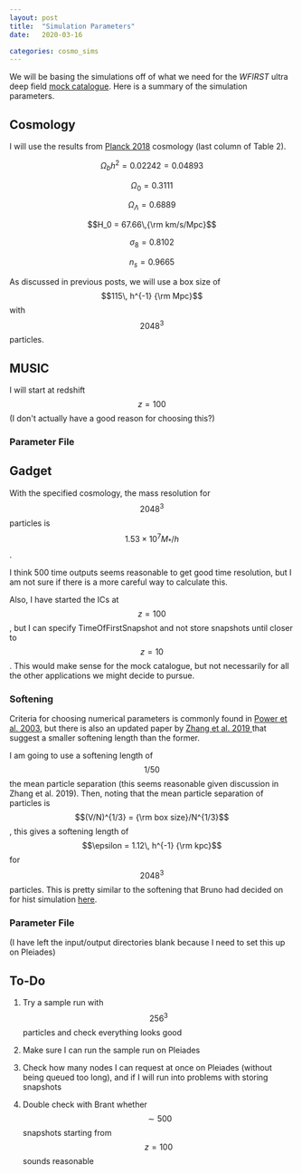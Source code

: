 ```yaml
---
layout: post
title:  "Simulation Parameters"
date:   2020-03-16

categories: cosmo_sims
---
```



We will be basing the simulations off of what we need for the *WFIRST* ultra deep field <a href="https://ndrakos.github.io/blog/mocks/">mock catalogue</a>. Here is a summary of the simulation parameters.


## Cosmology

I will use the results from <a href="https://ui.adsabs.harvard.edu/abs/arXiv:1807.06209"> Planck 2018</a> cosmology (last column of Table 2).

$$\Omega_b h^2 = 0.02242 = 0.04893$$

$$\Omega_0 = 0.3111$$

$$\Omega_\Lambda = 0.6889$$

$$H_0 = 67.66\,{\rm km/s/Mpc}$$

$$\sigma_8= 0.8102$$

$$n_s = 0.9665$$

As discussed in previous posts, we will use a box size of $$115\, h^{-1} {\rm Mpc}$$ with $$2048^3$$ particles.


## MUSIC

I will start at redshift $$z=100$$ (I don't actually have a good reason for choosing this?)

### Parameter File

<object width="300" height="300" type="text/plain" data="{{site.baseurl}}/assets/files/wfirst2048_ics.conf" border="0" >
</object>

## Gadget

With the specified cosmology, the mass resolution for $$2048^3$$ particles is $$1.53 \times 10^7 M_*/h$$.
<!---
[6.26145950e+10 7.82682437e+09 9.78353047e+08 1.22294131e+08 1.52867664e+07
-->

I think 500 time outputs seems reasonable to get good time resolution, but I am not sure if there is a more careful way to calculate this.

Also, I have started the ICs at $$z=100$$, but I can specify TimeOfFirstSnapshot and not store snapshots until closer to $$z=10$$. This would make sense for the mock catalogue, but not necessarily for all the other applications we might decide to pursue.

### Softening

Criteria for choosing numerical parameters is commonly found in <a href="https://ui.adsabs.harvard.edu/abs/2003MNRAS.338...14P/abstract">Power et al. 2003</a>, but there is also an updated paper by <a href="https://ui.adsabs.harvard.edu/abs/2019MNRAS.487.1227Z/abstract">Zhang et al. 2019 </a> that suggest a smaller softening length than the former.

I am going to use a softening length of $$1/50$$ the mean particle separation (this seems reasonable given discussion in Zhang et al. 2019). Then, noting that the mean particle separation of particles is $$(V/N)^{1/3} = {\rm box size}/N^{1/3}$$, this gives a softening length of $$\epsilon = 1.12\, h^{-1} {\rm kpc}$$ for $$2048^3$$ particles. This is pretty similar to the softening that Bruno had decided on for hist simulation <a href="https://bvillasen.github.io/blog/astro/cosmology/wfirst/2017/07/11/sim_parameters.html">here</a>.

### Parameter File

(I have left the input/output directories blank because I need to set this up on Pleiades)

<object width="300" height="300" type="text/plain" data="{{site.baseurl}}/assets/files/wfirst2048.param" border="0" >
</object>

## To-Do


1) Try a sample run with $$256^3$$ particles and check everything looks good

2) Make sure I can run the sample run on Pleiades

3) Check how many nodes I can request at once on Pleiades (without being queued too long), and if I will run into problems with storing snapshots

4) Double check with Brant whether $$\sim 500$$ snapshots starting from $$z=100$$ sounds reasonable
